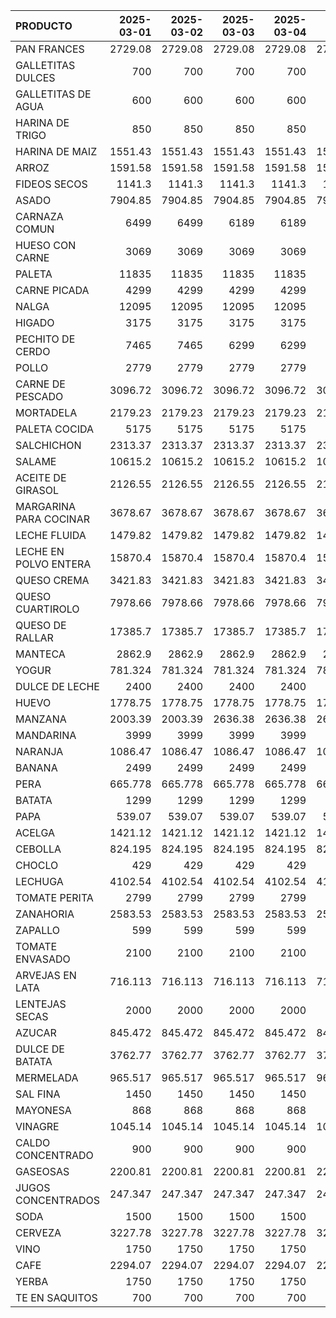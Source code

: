 | PRODUCTO               |   2025-03-01 |   2025-03-02 |   2025-03-03 |   2025-03-04 |   2025-03-05 |   2025-03-06 |   2025-03-07 |
|:-----------------------|-------------:|-------------:|-------------:|-------------:|-------------:|-------------:|-------------:|
| PAN FRANCES            |     2729.08  |     2729.08  |     2729.08  |     2729.08  |     2729.08  |     2729.08  |     2729.08  |
| GALLETITAS DULCES      |      700     |      700     |      700     |      700     |      700     |      700     |      700     |
| GALLETITAS DE AGUA     |      600     |      600     |      600     |      600     |      600     |      600     |      600     |
| HARINA DE TRIGO        |      850     |      850     |      850     |      850     |      850     |      850     |      850     |
| HARINA DE MAIZ         |     1551.43  |     1551.43  |     1551.43  |     1551.43  |     1551.43  |     1551.43  |     1551.43  |
| ARROZ                  |     1591.58  |     1591.58  |     1591.58  |     1591.58  |     1591.58  |     1591.58  |     1591.58  |
| FIDEOS SECOS           |     1141.3   |     1141.3   |     1141.3   |     1141.3   |     1141.3   |     1445.65  |     1445.65  |
| ASADO                  |     7904.85  |     7904.85  |     7904.85  |     7904.85  |     7904.85  |     7904.85  |     7904.85  |
| CARNAZA COMUN          |     6499     |     6499     |     6189     |     6189     |     6189     |     6189     |     6499     |
| HUESO CON CARNE        |     3069     |     3069     |     3069     |     3069     |     3069     |     3069     |     3069     |
| PALETA                 |    11835     |    11835     |    11835     |    11835     |    11835     |    11835     |    11835     |
| CARNE PICADA           |     4299     |     4299     |     4299     |     4299     |     4299     |     4299     |     5059     |
| NALGA                  |    12095     |    12095     |    12095     |    12095     |    12095     |    12095     |     9499     |
| HIGADO                 |     3175     |     3175     |     3175     |     3175     |     3175     |     3175     |     3175     |
| PECHITO DE CERDO       |     7465     |     7465     |     6299     |     6299     |     6299     |     6299     |     5999     |
| POLLO                  |     2779     |     2779     |     2779     |     2779     |     2779     |     2779     |     2199     |
| CARNE DE PESCADO       |     3096.72  |     3096.72  |     3096.72  |     3096.72  |     3096.72  |     3096.72  |     3096.72  |
| MORTADELA              |     2179.23  |     2179.23  |     2179.23  |     2179.23  |     2179.23  |     2179.23  |     2179.23  |
| PALETA COCIDA          |     5175     |     5175     |     5175     |     5175     |     5175     |     5175     |     5175     |
| SALCHICHON             |     2313.37  |     2313.37  |     2313.37  |     2313.37  |     2313.37  |     2313.37  |     2313.37  |
| SALAME                 |    10615.2   |    10615.2   |    10615.2   |    10615.2   |    10615.2   |    10615.2   |    10615.2   |
| ACEITE DE GIRASOL      |     2126.55  |     2126.55  |     2126.55  |     2126.55  |     2126.55  |     2126.55  |     2126.55  |
| MARGARINA PARA COCINAR |     3678.67  |     3678.67  |     3678.67  |     3678.67  |     3678.67  |     3678.67  |     3678.67  |
| LECHE FLUIDA           |     1479.82  |     1479.82  |     1479.82  |     1479.82  |     1479.82  |     1479.82  |     1479.82  |
| LECHE EN POLVO ENTERA  |    15870.4   |    15870.4   |    15870.4   |    15870.4   |    15870.4   |    15870.4   |    15870.4   |
| QUESO CREMA            |     3421.83  |     3421.83  |     3421.83  |     3421.83  |     3421.83  |     3421.83  |     3421.83  |
| QUESO CUARTIROLO       |     7978.66  |     7978.66  |     7978.66  |     7978.66  |     7978.66  |     7978.66  |     7978.66  |
| QUESO DE RALLAR        |    17385.7   |    17385.7   |    17385.7   |    17385.7   |    17385.7   |    17385.7   |    17385.7   |
| MANTECA                |     2862.9   |     2862.9   |     2862.9   |     2862.9   |     2862.9   |     2862.9   |     2862.9   |
| YOGUR                  |      781.324 |      781.324 |      781.324 |      781.324 |      781.324 |      781.324 |      781.324 |
| DULCE DE LECHE         |     2400     |     2400     |     2400     |     2400     |     2400     |     2400     |     2400     |
| HUEVO                  |     1778.75  |     1778.75  |     1778.75  |     1778.75  |     1778.75  |     1778.75  |     1778.75  |
| MANZANA                |     2003.39  |     2003.39  |     2636.38  |     2636.38  |     2636.38  |     2636.38  |     2003.39  |
| MANDARINA              |     3999     |     3999     |     3999     |     3999     |     3999     |     3999     |     3999     |
| NARANJA                |     1086.47  |     1086.47  |     1086.47  |     1086.47  |     1086.47  |     1086.47  |     1011.52  |
| BANANA                 |     2499     |     2499     |     2499     |     2499     |     2499     |     2499     |     2499     |
| PERA                   |      665.778 |      665.778 |      665.778 |      665.778 |      665.778 |      665.778 |      665.778 |
| BATATA                 |     1299     |     1299     |     1299     |     1299     |     1299     |     1299     |     1099     |
| PAPA                   |      539.07  |      539.07  |      539.07  |      539.07  |      539.07  |      539.07  |      539.07  |
| ACELGA                 |     1421.12  |     1421.12  |     1421.12  |     1421.12  |     1421.12  |     1421.12  |     1421.12  |
| CEBOLLA                |      824.195 |      824.195 |      824.195 |      824.195 |      824.195 |      824.195 |      686.715 |
| CHOCLO                 |      429     |      429     |      429     |      429     |      429     |      429     |      429     |
| LECHUGA                |     4102.54  |     4102.54  |     4102.54  |     4102.54  |     4102.54  |     4102.54  |     4102.54  |
| TOMATE PERITA          |     2799     |     2799     |     2799     |     2799     |     2799     |     2699     |     2699     |
| ZANAHORIA              |     2583.53  |     2583.53  |     2583.53  |     2583.53  |     2583.53  |     2583.53  |     2583.53  |
| ZAPALLO                |      599     |      599     |      599     |      599     |      599     |      599     |      699     |
| TOMATE ENVASADO        |     2100     |     2100     |     2100     |     2100     |     2100     |     2100     |     2100     |
| ARVEJAS EN LATA        |      716.113 |      716.113 |      716.113 |      716.113 |      716.113 |      716.113 |      716.113 |
| LENTEJAS SECAS         |     2000     |     2000     |     2000     |     2000     |     2000     |     2000     |     2000     |
| AZUCAR                 |      845.472 |      845.472 |      845.472 |      845.472 |      845.472 |      845.472 |      845.472 |
| DULCE DE BATATA        |     3762.77  |     3762.77  |     3762.77  |     3762.77  |     3762.77  |     3762.77  |     3762.77  |
| MERMELADA              |      965.517 |      965.517 |      965.517 |      965.517 |      965.517 |      965.517 |      965.517 |
| SAL FINA               |     1450     |     1450     |     1450     |     1450     |     1450     |     1450     |     1450     |
| MAYONESA               |      868     |      868     |      868     |      868     |      868     |      868     |      868     |
| VINAGRE                |     1045.14  |     1045.14  |     1045.14  |     1045.14  |     1045.14  |     1045.14  |     1045.14  |
| CALDO CONCENTRADO      |      900     |      900     |      900     |      900     |      900     |      900     |      900     |
| GASEOSAS               |     2200.81  |     2200.81  |     2200.81  |     2200.81  |     2200.81  |     2200.81  |     2200.81  |
| JUGOS CONCENTRADOS     |      247.347 |      247.347 |      247.347 |      247.347 |      247.347 |      247.347 |      247.347 |
| SODA                   |     1500     |     1500     |     1500     |     1500     |     1500     |     1500     |     1500     |
| CERVEZA                |     3227.78  |     3227.78  |     3227.78  |     3227.78  |     3227.78  |     3227.78  |     3227.78  |
| VINO                   |     1750     |     1750     |     1750     |     1750     |     1750     |     1750     |     1750     |
| CAFE                   |     2294.07  |     2294.07  |     2294.07  |     2294.07  |     2294.07  |     2294.07  |     2294.07  |
| YERBA                  |     1750     |     1750     |     1750     |     1750     |     1750     |     1750     |     1750     |
| TE EN SAQUITOS         |      700     |      700     |      700     |      700     |      700     |      700     |      700     |